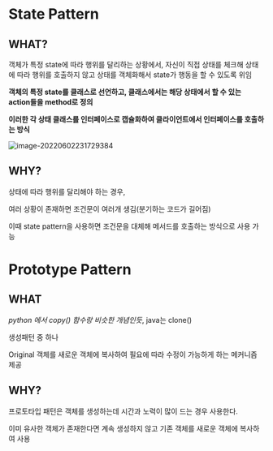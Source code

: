 # State Pattern

## WHAT?

객체가 특정 state에 따라 행위를 달리하는 상황에서, 자신이 직접 상태를 체크해 상태에 따라 행위를 호출하지 않고 상태를 객체화해서 state가 행동을 할 수 있도록 위임

**객체의 특정 state를 클래스로 선언하고, 클래스에서는 해당 상태에서 할 수 있는 action들을 method로 정의**

**이러한 각 상태 클래스를 인터페이스로 캡슐화하여 클라이언트에서 인터페이스를 호출하는 방식**



![image-20220602231729384](C:\Users\User\AppData\Roaming\Typora\typora-user-images\image-20220602231729384.png)



## WHY?

상태에 따라 행위를 달리해야 하는 경우,

여러 상황이 존재하면 조건문이 여러개 생김(분기하는 코드가 길어짐)

이때 state pattern을 사용하면 조건문을 대체해 메서드를 호출하는 방식으로 사용 가능



# Prototype Pattern

## WHAT

*python 에서 copy() 함수랑 비슷한 개념인듯*, java는 clone()

생성패턴 중 하나

Original 객체를 새로운 객체에 복사하여 필요에 따라 수정이 가능하게 하는 메커니즘 제공

## WHY?

프로토타입 패턴은 객체를 생성하는데 시간과 노력이 많이 드는 경우 사용한다.

이미 유사한 객체가 존재한다면 계속 생성하지 않고 기존 객체를 새로운 객체에 복사하여 사용

